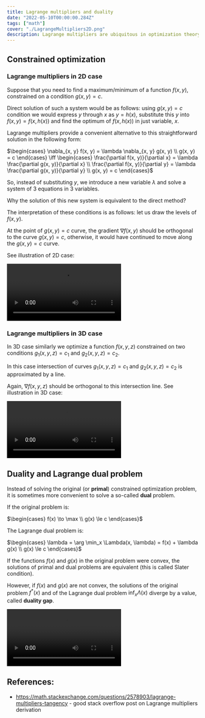 ```yaml
---
title: Lagrange multipliers and duality
date: "2022-05-10T00:00:00.284Z"
tags: ["math"]
cover: "./LagrangeMultipliers2D.png"
description: Lagrange multipliers are ubiquitous in optimization theory and natural sciences, such as mechanics and statistical physics. Here I work out its intuition and derivation.
---
```


## Constrained optimization

### Lagrange multipliers in 2D case

Suppose that you need to find a maximum/minimum of a function $f(x, y)$, constrained on a condition $g(x, y) = c$.

Direct solution of such a system would be as follows: using $g(x, y) = c$ condition we would express $y$ through $x$
as $y = h(x)$, substitute this $y$ into $f(x, y) = f(x, h(x))$ and find the optimum of $f(x, h(x))$ in just variable, $x$.

Lagrange multipliers provide a convenient alternative to this straightforward solution in the following form:

$\begin{cases} \nabla_{x, y} f(x, y) = \lambda \nabla_{x, y} g(x, y) \\ g(x, y) = c \end{cases} \iff \begin{cases} \frac{\partial f(x, y)}{\partial x} = \lambda \frac{\partial g(x, y)}{\partial x} \\ \frac{\partial f(x, y)}{\partial y} = \lambda \frac{\partial g(x, y)}{\partial y} \\ g(x, y) = c \end{cases}$

So, instead of substituting $y$, we introduce a new variable $\lambda$ and solve a system of 3 equations in 3 variables.

Why the solution of this new system is equivalent to the direct method? 

The interpretation of these conditions is as follows: let us draw the levels of $f(x, y)$. 

At the point of $g(x, y) = c$ curve, the gradient $\nabla f(x, y)$ should be orthogonal to the curve $g(x, y) = c$, otherwise, it would have
continued to move along the $g(x, y) = c$ curve.

See illustration of 2D case:

![Lagrange multipliers 2D scene](LagrangeMultipliers2DScene.mp4)

### Lagrange multipliers in 3D case

In 3D case similarly we optimize a function $f(x, y, z)$ constrained on two conditions $g_1(x, y, z) = c_1$ and $g_2(x, y, z) = c_2$.

In this case intersection of curves $g_1(x, y, z) = c_1$ and $g_2(x, y, z) = c_2$ is approximated by a line. 

Again, $\nabla f(x, y, z)$ should be orthogonal to this intersection line. See illustration in 3D case:

![Lagrange multipliers 3D scene](LagrangeMultipliers3DScene.mp4)

## Duality and Lagrange dual problem

Instead of solving the original (or **primal**) constrained optimization problem, it is sometimes more convenient to
solve a so-called **dual** problem.

If the original problem is:

$\begin{cases} f(x) \to \max \\ g(x) \le c \end{cases}$

The Lagrange dual problem is:

$\begin{cases} \lambda = \arg \min_x \Lambda(x, \lambda) = f(x) + \lambda g(x)  \\ g(x) \le c \end{cases}$

If the functions $f(x)$ and $g(x)$ in the original problem were convex, the solutions of primal and dual problems are 
equivalent (this is called Slater condition).

However, if $f(x)$ and $g(x)$ are not convex, the solutions of the original problem $f^*(x)$ and of the Lagrange dual problem
$\inf_{x} \Lambda(x)$ diverge by a value, called **duality gap**.

![Lagrange dual](LagrangeDualScene.mp4)

## References:
* https://math.stackexchange.com/questions/2578903/lagrange-multipliers-tangency - good stack overflow post on Lagrange multipliers derivation